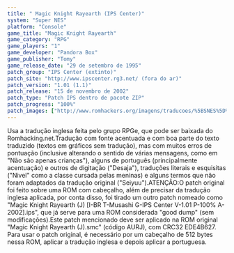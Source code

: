 ```yaml
---
title: " Magic Knight Rayearth (IPS Center)"
system: "Super NES"
platform: "Console"
game_title: "Magic Knight Rayearth"
game_category: "RPG"
game_players: "1"
game_developer: "Pandora Box"
game_publisher: "Tomy"
game_release_date: "29 de setembro de 1995"
patch_group: "IPS Center (extinto)"
patch_site: "http://www.ipscenter.rg3.net/ (fora do ar)"
patch_version: "1.01 (1.1)"
patch_release: "15 de novembro de 2002"
patch_type: "Patch IPS dentro de pacote ZIP"
patch_progress: "100%"
patch_images: ["http://www.romhackers.org/imagens/traducoes/%5BSNES%5D%20Magic%20Knight%20Rayearth%20-%20IPS%20Center%20e%20Tradu-Roms%20-%201.png","http://www.romhackers.org/imagens/traducoes/%5BSNES%5D%20Magic%20Knight%20Rayearth%20-%20IPS%20Center%20-%202.png","http://www.romhackers.org/imagens/traducoes/%5BSNES%5D%20Magic%20Knight%20Rayearth%20-%20IPS%20Center%20-%203.png"]
---
```

Usa a tradução inglesa feita pelo grupo RPGe, que pode ser baixada do Romhacking.net.Tradução com fonte acentuada e com boa parte do texto traduzido (textos em gráficos sem tradução), mas com muitos erros de pontuação (inclusive alterando o sentido de várias mensagens, como em "Não são apenas crianças"), alguns de português (principalmente acentuação) e outros de digitação ("Desaja"), traduções literais e esquisitas ("Nivel" como a classe cursada pelas meninas) e alguns termos que não foram adaptados da tradução original ("Seiyuu").ATENÇÃO:O patch original foi feito sobre uma ROM com cabeçalho, além de precisar da tradução inglesa aplicada, por conta disso, foi tirado um outro patch nomeado como "Magic Knight Rayearth (J) [I-BR T-Musashi G-IPS Center V-1.01 P-100% A-2002].ips", que já serve para uma ROM considerada "good dump" (sem modificações).Este patch mencionado deve ser aplicado na ROM original "Magic Knight Rayearth (J).smc" (código AURJ), com CRC32 EDE4B627. Para usar o patch original, é necessário por um cabeçalho de 512 bytes nessa ROM, aplicar a tradução inglesa e depois aplicar a portuguesa.